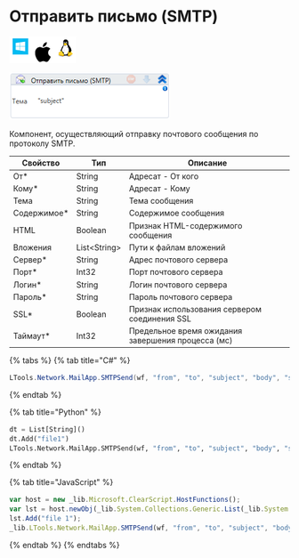 # Отправить письмо (SMTP)

![](<../../../.gitbook/assets/image (709).png>)

![](<../../../.gitbook/assets/image (204).png>)

Компонент, осуществляющий отправку почтового сообщения по протоколу SMTP.

| Свойство     | Тип           | Описание                                           |
| ------------ | ------------- | -------------------------------------------------- |
| От\*         | String        | Адресат - От кого                                  |
| Кому\*       | String        | Адресат - Кому                                     |
| Тема         | String        | Тема сообщения                                     |
| Содержимое\* | String        | Содержимое сообщения                               |
| HTML         | Boolean       | Признак HTML-содержимого сообщения                 |
| Вложения     | List\<String> | Пути к файлам вложений                             |
| Сервер\*     | String        | Адрес почтового сервера                            |
| Порт\*       | Int32         | Порт почтового сервера                             |
| Логин\*      | String        | Логин почтового сервера                            |
| Пароль\*     | String        | Пароль почтового сервера                           |
| SSL\*        | Boolean       | Признак использования сервером соединения SSL      |
| Таймаут\*    | Int32         | Предельное время ожидания завершения процесса (мс) |

{% tabs %}
{% tab title="C#" %}
```csharp
LTools.Network.MailApp.SMTPSend(wf, "from", "to", "subject", "body", "server", 443, "login", "password", false, false, new List<string>() { "file1" }, 10000);
```
{% endtab %}

{% tab title="Python" %}
```python
dt = List[String]()
dt.Add("file1")
LTools.Network.MailApp.SMTPSend(wf, "from", "to", "subject", "body", "server", 443, "login", "password", False, False, dt, 10000)
```
{% endtab %}

{% tab title="JavaScript" %}
```javascript
var host = new _lib.Microsoft.ClearScript.HostFunctions();
var lst = host.newObj(_lib.System.Collections.Generic.List(_lib.System.String));
lst.Add("file 1");
_lib.LTools.Network.MailApp.SMTPSend(wf, "from", "to", "subject", "body", "server", 443, "login", "password", false, false, lst, 10000);
```
{% endtab %}
{% endtabs %}

